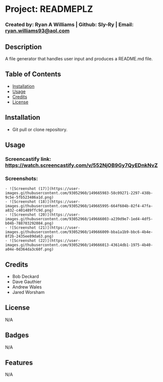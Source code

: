 # Project: READMEPLZ
  ### Created by: Ryan A Williams | Github: Sly-Ry | Email: ryan.williams93@aol.com
 
  ## Description 
  
  A file generator that handles user input and produces a README.md file.
  
  
  ## Table of Contents
 
  * [Installation](#installation)
  * [Usage](#usage)
  * [Credits](#credits)
  * [License](#license)


  ## Installation
  
  - Git pull or clone repository.
  
  
  ## Usage 
  
  ### Screencastify link: https://watch.screencastify.com/v/552NjOB9Gy7QyEDnkNvZ
  
  ### Screenshots:
    - ![Screenshot (17)](https://user-images.githubusercontent.com/93052960/149665983-58c09271-2297-438b-9c5e-5fb523486a1d.png)
    - ![Screenshot (18)](https://user-images.githubusercontent.com/93052960/149665995-664f604b-82f4-47fa-a832-c401489ffc9d.png)
    - ![Screenshot (20)](https://user-images.githubusercontent.com/93052960/149666003-a239d9e7-1ed4-4df5-b04b-788703292084.png)
    - ![Screenshot (21)](https://user-images.githubusercontent.com/93052960/149666009-bba1a1b9-bbc6-4b4e-8f2b-2435ee89da63.png)
    - ![Screenshot (22)](https://user-images.githubusercontent.com/93052960/149666013-43614db1-1975-4b40-a04e-0d364da3c60f.png)


  ## Credits
  
  - Bob Deckard
  - Dave Gauthier
  - Andrew Wales
  - Jared Worsham
  
  ## License
  
  N/A

  ## Badges

  N/A

  ## Features
  
  N/A
    
